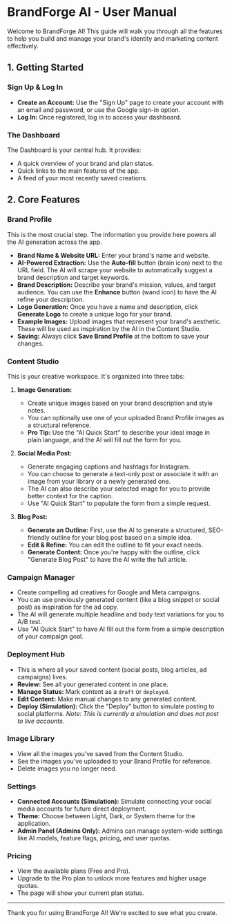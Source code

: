 # BrandForge AI - User Manual

Welcome to BrandForge AI! This guide will walk you through all the features to help you build and manage your brand's identity and marketing content effectively.

## 1. Getting Started

### Sign Up & Log In
- **Create an Account:** Use the "Sign Up" page to create your account with an email and password, or use the Google sign-in option.
- **Log In:** Once registered, log in to access your dashboard.

### The Dashboard
The Dashboard is your central hub. It provides:
- A quick overview of your brand and plan status.
- Quick links to the main features of the app.
- A feed of your most recently saved creations.

## 2. Core Features

### Brand Profile
This is the most crucial step. The information you provide here powers all the AI generation across the app.

- **Brand Name & Website URL:** Enter your brand's name and website.
- **AI-Powered Extraction:** Use the **Auto-fill** button (brain icon) next to the URL field. The AI will scrape your website to automatically suggest a brand description and target keywords.
- **Brand Description:** Describe your brand's mission, values, and target audience. You can use the **Enhance** button (wand icon) to have the AI refine your description.
- **Logo Generation:** Once you have a name and description, click **Generate Logo** to create a unique logo for your brand.
- **Example Images:** Upload images that represent your brand's aesthetic. These will be used as inspiration by the AI in the Content Studio.
- **Saving:** Always click **Save Brand Profile** at the bottom to save your changes.

### Content Studio
This is your creative workspace. It's organized into three tabs:

1.  **Image Generation:**
    - Create unique images based on your brand description and style notes.
    - You can optionally use one of your uploaded Brand Profile images as a structural reference.
    - **Pro Tip:** Use the "AI Quick Start" to describe your ideal image in plain language, and the AI will fill out the form for you.

2.  **Social Media Post:**
    - Generate engaging captions and hashtags for Instagram.
    - You can choose to generate a text-only post or associate it with an image from your library or a newly generated one.
    - The AI can also describe your selected image for you to provide better context for the caption.
    - Use "AI Quick Start" to populate the form from a simple request.

3.  **Blog Post:**
    - **Generate an Outline:** First, use the AI to generate a structured, SEO-friendly outline for your blog post based on a simple idea.
    - **Edit & Refine:** You can edit the outline to fit your exact needs.
    - **Generate Content:** Once you're happy with the outline, click "Generate Blog Post" to have the AI write the full article.

### Campaign Manager
- Create compelling ad creatives for Google and Meta campaigns.
- You can use previously generated content (like a blog snippet or social post) as inspiration for the ad copy.
- The AI will generate multiple headline and body text variations for you to A/B test.
- Use "AI Quick Start" to have AI fill out the form from a simple description of your campaign goal.

### Deployment Hub
- This is where all your saved content (social posts, blog articles, ad campaigns) lives.
- **Review:** See all your generated content in one place.
- **Manage Status:** Mark content as a `draft` or `deployed`.
- **Edit Content:** Make manual changes to any generated content.
- **Deploy (Simulation):** Click the "Deploy" button to simulate posting to social platforms. *Note: This is currently a simulation and does not post to live accounts.*

### Image Library
- View all the images you've saved from the Content Studio.
- See the images you've uploaded to your Brand Profile for reference.
- Delete images you no longer need.

### Settings
- **Connected Accounts (Simulation):** Simulate connecting your social media accounts for future direct deployment.
- **Theme:** Choose between Light, Dark, or System theme for the application.
- **Admin Panel (Admins Only):** Admins can manage system-wide settings like AI models, feature flags, pricing, and user quotas.

### Pricing
- View the available plans (Free and Pro).
- Upgrade to the Pro plan to unlock more features and higher usage quotas.
- The page will show your current plan status.

---
Thank you for using BrandForge AI! We're excited to see what you create.